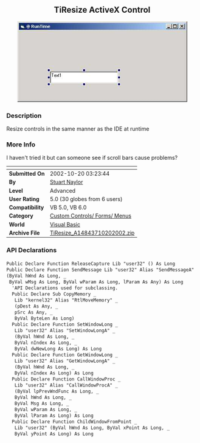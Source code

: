 ﻿<div align="center">

## TiResize ActiveX Control

<img src="PIC20021020930423824.jpg">
</div>

### Description

Resize controls in the same manner as the IDE at runtime
 
### More Info
 
I haven't tried it but can someone see if scroll bars cause problems?


<span>             |<span>
---                |---
**Submitted On**   |2002-10-20 03:23:44
**By**             |[Stuart Naylor](https://github.com/Planet-Source-Code/PSCIndex/blob/master/ByAuthor/stuart-naylor.md)
**Level**          |Advanced
**User Rating**    |5.0 (30 globes from 6 users)
**Compatibility**  |VB 5\.0, VB 6\.0
**Category**       |[Custom Controls/ Forms/  Menus](https://github.com/Planet-Source-Code/PSCIndex/blob/master/ByCategory/custom-controls-forms-menus__1-4.md)
**World**          |[Visual Basic](https://github.com/Planet-Source-Code/PSCIndex/blob/master/ByWorld/visual-basic.md)
**Archive File**   |[TiResize\_A14843710202002\.zip](https://github.com/Planet-Source-Code/stuart-naylor-tiresize-activex-control__1-39985/archive/master.zip)

### API Declarations

```
Public Declare Function ReleaseCapture Lib "user32" () As Long
Public Declare Function SendMessage Lib "user32" Alias "SendMessageA" (ByVal hWnd As Long, _
 ByVal wMsg As Long, ByVal wParam As Long, lParam As Any) As Long
  'API Declarations used for subclassing.
  Public Declare Sub CopyMemory _
   Lib "kernel32" Alias "RtlMoveMemory" _
   (pDest As Any, _
   pSrc As Any, _
   ByVal ByteLen As Long)
  Public Declare Function SetWindowLong _
   Lib "user32" Alias "SetWindowLongA" _
   (ByVal hWnd As Long, _
   ByVal nIndex As Long, _
   ByVal dwNewLong As Long) As Long
  Public Declare Function GetWindowLong _
   Lib "user32" Alias "GetWindowLongA" _
   (ByVal hWnd As Long, _
   ByVal nIndex As Long) As Long
  Public Declare Function CallWindowProc _
   Lib "user32" Alias "CallWindowProcA" _
   (ByVal lpPrevWndFunc As Long, _
   ByVal hWnd As Long, _
   ByVal Msg As Long, _
   ByVal wParam As Long, _
   ByVal lParam As Long) As Long
  Public Declare Function ChildWindowFromPoint _
   Lib "user32" (ByVal hWnd As Long, ByVal xPoint As Long, _
   ByVal yPoint As Long) As Long
```





